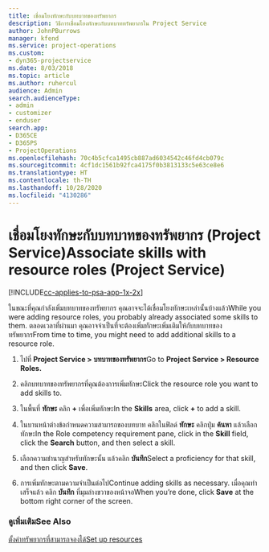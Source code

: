 ```yaml
---
title: เชื่อมโยงทักษะกับบทบาทของทรัพยากร
description: วิธีการเชื่อมโยงทักษะกับบทบาททรัพยากรใน Project Service
author: JohnPBurrows
manager: kfend
ms.service: project-operations
ms.custom:
- dyn365-projectservice
ms.date: 8/03/2018
ms.topic: article
ms.author: ruhercul
audience: Admin
search.audienceType:
- admin
- customizer
- enduser
search.app:
- D365CE
- D365PS
- ProjectOperations
ms.openlocfilehash: 70c4b5cfca1495cb887ad6034542c46fd4cb079c
ms.sourcegitcommit: 4cf1dc1561b92fca4175f0b3813133c5e63ce8e6
ms.translationtype: HT
ms.contentlocale: th-TH
ms.lasthandoff: 10/28/2020
ms.locfileid: "4130286"
---
```

# <a name="associate-skills-with-resource-roles-project-service"></a><span data-ttu-id="cb7c3-103">เชื่อมโยงทักษะกับบทบาทของทรัพยากร (Project Service)</span><span class="sxs-lookup"><span data-stu-id="cb7c3-103">Associate skills with resource roles (Project Service)</span></span>

[!INCLUDE[cc-applies-to-psa-app-1x-2x](../includes/cc-applies-to-psa-app-1x-2x.md)]

<span data-ttu-id="cb7c3-104">ในขณะที่คุณกำลังเพิ่มบทบาทของทรัพยากร คุณอาจจะได้เชื่อมโยงทักษะเหล่านั้นบ้างแล้ว</span><span class="sxs-lookup"><span data-stu-id="cb7c3-104">While you were adding resource roles, you probably already associated some skills to them.</span></span> <span data-ttu-id="cb7c3-105">ตลอดเวลาที่ผ่านมา คุณอาจจำเป็นที่จะต้องเพิ่มทักษะเพิ่มเติมให้กับบทบาทของทรัพยากร</span><span class="sxs-lookup"><span data-stu-id="cb7c3-105">From time to time, you might need to add additional skills to a resource role.</span></span>  
  
1.  <span data-ttu-id="cb7c3-106">ไปที่ **Project Service > บทบาทของทรัพยากร**</span><span class="sxs-lookup"><span data-stu-id="cb7c3-106">Go to **Project Service > Resource Roles.**</span></span>  
  
2.  <span data-ttu-id="cb7c3-107">คลิกบทบาทของทรัพยากรที่คุณต้องการเพิ่มทักษะ</span><span class="sxs-lookup"><span data-stu-id="cb7c3-107">Click the resource role you want to add skills to.</span></span>  
  
3.  <span data-ttu-id="cb7c3-108">ในพื้นที่ **ทักษะ** คลิก **+** เพื่อเพิ่มทักษะ</span><span class="sxs-lookup"><span data-stu-id="cb7c3-108">In the **Skills** area, click **+** to add a skill.</span></span>  
  
4.  <span data-ttu-id="cb7c3-109">ในบานหน้าต่างข้อกำหนดความสามารถของบทบาท คลิกในฟิลด์ **ทักษะ** คลิกปุ่ม **ค้นหา** แล้วเลือกทักษะ</span><span class="sxs-lookup"><span data-stu-id="cb7c3-109">In the Role competency requirement pane, click in the **Skill** field, click the **Search** button,  and then select a skill.</span></span>  
  
5.  <span data-ttu-id="cb7c3-110">เลือกความชำนาญสำหรับทักษะนั้น แล้วคลิก **บันทึก**</span><span class="sxs-lookup"><span data-stu-id="cb7c3-110">Select a proficiency for that skill, and then click **Save**.</span></span>  
  
6.  <span data-ttu-id="cb7c3-111">การเพิ่มทักษะตามความจำเป็นต่อไป</span><span class="sxs-lookup"><span data-stu-id="cb7c3-111">Continue adding skills as necessary.</span></span> <span data-ttu-id="cb7c3-112">เมื่อคุณทำเสร็จแล้ว คลิก **บันทึก** ที่มุมล่างขวาของหน้าจอ</span><span class="sxs-lookup"><span data-stu-id="cb7c3-112">When you’re done, click **Save** at the bottom right corner of the screen.</span></span>  
  
### <a name="see-also"></a><span data-ttu-id="cb7c3-113">ดูเพิ่มเติม</span><span class="sxs-lookup"><span data-stu-id="cb7c3-113">See Also</span></span>  
 [<span data-ttu-id="cb7c3-114">ตั้งค่าทรัพยากรที่สามารถจองได้</span><span class="sxs-lookup"><span data-stu-id="cb7c3-114">Set up resources</span></span>](../psa/set-up-resources.md)

